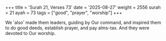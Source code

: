 +++
title = 'Surah 21, Verses 73'
date = '2025-08-27'
weight = 2556
surah = 21
ayah = 73
tags = ["good", "prayer", "worship"]
+++

We ˹also˺ made them leaders, guiding by Our command, and inspired them to do good deeds, establish prayer, and pay alms-tax. And they were devoted to Our worship.
